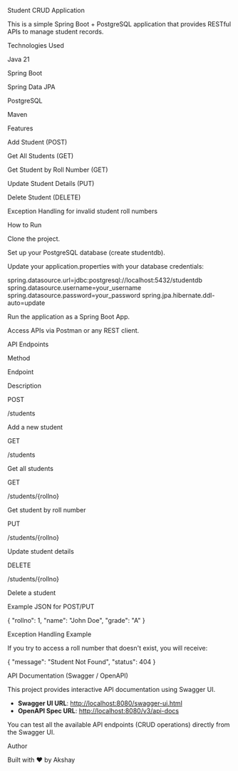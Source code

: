 Student CRUD Application

This is a simple Spring Boot + PostgreSQL application that provides RESTful APIs to manage student records.

Technologies Used

Java 21

Spring Boot

Spring Data JPA

PostgreSQL

Maven

 Features

Add Student (POST)

Get All Students (GET)

Get Student by Roll Number (GET)

Update Student Details (PUT)

Delete Student (DELETE)

Exception Handling for invalid student roll numbers

 How to Run

Clone the project.

Set up your PostgreSQL database (create studentdb).

Update your application.properties with your database credentials:

spring.datasource.url=jdbc:postgresql://localhost:5432/studentdb
spring.datasource.username=your_username
spring.datasource.password=your_password
spring.jpa.hibernate.ddl-auto=update

Run the application as a Spring Boot App.

Access APIs via Postman or any REST client.

 API Endpoints

Method

Endpoint

Description

POST

/students

Add a new student

GET

/students

Get all students

GET

/students/{rollno}

Get student by roll number

PUT

/students/{rollno}

Update student details

DELETE

/students/{rollno}

Delete a student

 Example JSON for POST/PUT

{
    "rollno": 1,
    "name": "John Doe",
    "grade": "A"
}

 Exception Handling Example

If you try to access a roll number that doesn't exist, you will receive:

{
    "message": "Student Not Found",
    "status": 404
}

 API Documentation (Swagger / OpenAPI)

This project provides interactive API documentation using Swagger UI.

- **Swagger UI URL**: [http://localhost:8080/swagger-ui.html](http://localhost:8080/swagger-ui.html)
- **OpenAPI Spec URL**: [http://localhost:8080/v3/api-docs](http://localhost:8080/v3/api-docs)

You can test all the available API endpoints (CRUD operations) directly from the Swagger UI.


 Author

Built with ❤️ by Akshay
